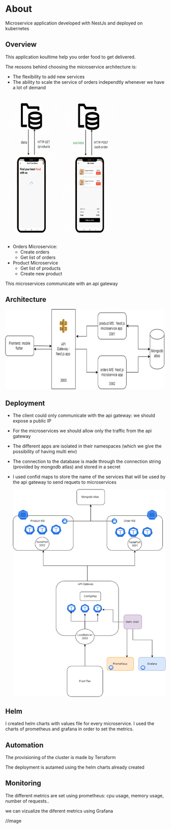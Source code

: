 # About 

Microservice application developed with NestJs and deployed on kubernetes 

## Overview 

This application koultime help you order food to get delivered. 

The reosons behind choosing the microservice architecture is:
- The flexibility to add new services 
- The ability to scale the service of orders independtly whenever we have a lot of demand 


<img src="https://github.com/rihemebh/delivery-microservice-devops/blob/main/data%20(1).gif" width=350 height=450 />




- Orders Microservice: 
    - Create orders
    - Get list of orders
- Product Microservice 
    - Get list of products
    - Create new product
   
 This microservices communicate with an api gateway 

 
## Architecture 

<img src="https://github.com/rihemebh/delivery-microservice-devops/blob/main/projet-MS%20architecture.drawio.png" width=500 height=250 />



## Deployment
 - The client could only communicate with the api gateway: we should expose a public IP
 - For the microservices we should allow only the traffic from the api gateway
 - The different apps are isolated in their namespaces (which we give the possibility of having multi env) 
 - The connection to the database is made through the connection string (provided by mongodb atlas) and stored in a secret
 - I used confid maps to store the name of the services that will be used by the api gateway to send requets to microservices
     
     <img src="https://github.com/rihemebh/delivery-microservice-devops/blob/main/projet-Kubernetes%20architecture.drawio.png" width=500 height=650 />
     
     
## Helm 

I created helm charts with values file for every microservice. 
I used the charts of prometheus and grafana in order to set the metrics.

## Automation 
The provisioning of the cluster is made by Terraform 

The deployment is autamed using the helm charts already created 



## Monitoring 

The different metrics are set using prometheus: cpu usage, memory usage, number of requests..

we can vizualize the diferent metrics using Grafana 

//image 
